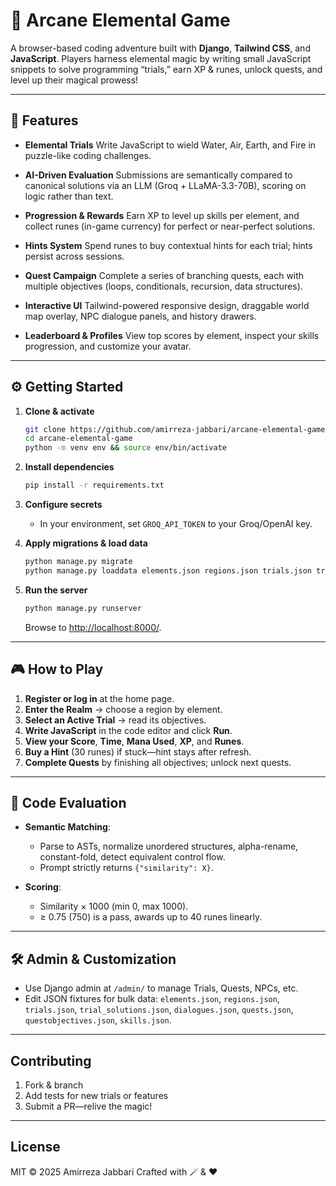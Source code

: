 # 🌟 Arcane Elemental Game

A browser-based coding adventure built with **Django**, **Tailwind CSS**, and **JavaScript**. Players harness elemental magic by writing small JavaScript snippets to solve programming “trials,” earn XP & runes, unlock quests, and level up their magical prowess!

---

## 🚀 Features

* **Elemental Trials**
  Write JavaScript to wield Water, Air, Earth, and Fire in puzzle-like coding challenges.

* **AI-Driven Evaluation**
  Submissions are semantically compared to canonical solutions via an LLM (Groq + LLaMA-3.3-70B), scoring on logic rather than text.

* **Progression & Rewards**
  Earn XP to level up skills per element, and collect runes (in-game currency) for perfect or near-perfect solutions.

* **Hints System**
  Spend runes to buy contextual hints for each trial; hints persist across sessions.

* **Quest Campaign**
  Complete a series of branching quests, each with multiple objectives (loops, conditionals, recursion, data structures).

* **Interactive UI**
  Tailwind-powered responsive design, draggable world map overlay, NPC dialogue panels, and history drawers.

* **Leaderboard & Profiles**
  View top scores by element, inspect your skills progression, and customize your avatar.

---

## ⚙️ Getting Started

1. **Clone & activate**

   ```bash
   git clone https://github.com/amirreza-jabbari/arcane-elemental-game.git
   cd arcane-elemental-game
   python -m venv env && source env/bin/activate
   ```

2. **Install dependencies**

   ```bash
   pip install -r requirements.txt
   ```

3. **Configure secrets**

   * In your environment, set `GROQ_API_TOKEN` to your Groq/OpenAI key.

4. **Apply migrations & load data**

   ```bash
   python manage.py migrate
   python manage.py loaddata elements.json regions.json trials.json trial_solutions.json … 
   ```

5. **Run the server**

   ```bash
   python manage.py runserver
   ```

   Browse to [http://localhost:8000/](http://localhost:8000/).

---

## 🎮 How to Play

1. **Register or log in** at the home page.
2. **Enter the Realm** → choose a region by element.
3. **Select an Active Trial** → read its objectives.
4. **Write JavaScript** in the code editor and click **Run**.
5. **View your Score**, **Time**, **Mana Used**, **XP**, and **Runes**.
6. **Buy a Hint** (30 runes) if stuck—hint stays after refresh.
7. **Complete Quests** by finishing all objectives; unlock next quests.

---

## 🤖 Code Evaluation

* **Semantic Matching**:

  * Parse to ASTs, normalize unordered structures, alpha-rename, constant-fold, detect equivalent control flow.
  * Prompt strictly returns `{"similarity": X}`.

* **Scoring**:

  * Similarity × 1000 (min 0, max 1000).
  * ≥ 0.75 (750) is a pass, awards up to 40 runes linearly.

---

## 🛠️ Admin & Customization

* Use Django admin at `/admin/` to manage Trials, Quests, NPCs, etc.
* Edit JSON fixtures for bulk data: `elements.json`, `regions.json`, `trials.json`, `trial_solutions.json`, `dialogues.json`, `quests.json`, `questobjectives.json`, `skills.json`.

---

## Contributing

1. Fork & branch
2. Add tests for new trials or features
3. Submit a PR—relive the magic!

---

## License

MIT © 2025 Amirreza Jabbari
Crafted with 🪄 & ❤️
